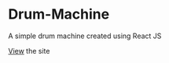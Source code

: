 # Drum-Machine

A simple drum machine created using React JS

[View](https://anvin23.github.io/Drum-Machine/) the site
